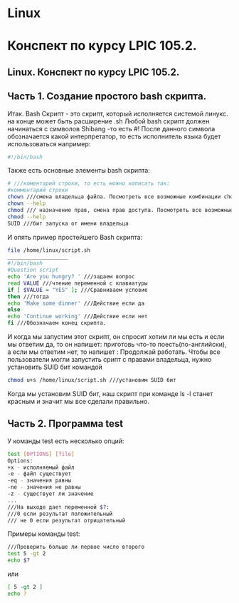 # Linux
# Конспект по курсу LPIC 105.2.

## Linux. Конспект по курсу LPIC 105.2.

## Часть 1. Создание простого bash скрипта.
Итак. 
Bash Скрипт - это скрипт, который исполняется системой линукс. на конце может быть расширение .sh
Любой bash скрипт должен начинаться с символов Shibang -то есть #!
После данного символа обозначается какой интерпретатор, то есть исполнитель языка будет использоваться например:
```bash
#!/bin/bash
```
Также есть основные элементы bash скрипта:
```bash
# ///коментарий строки, то есть можно написать так:
#комментарий строки
chown ///смена владельца файла. Посмотреть все возможные комбинации chown можно:
chown --help
chmod /// назначение прав, смена прав доступа. Посмотреть все возможные комбинации chmod можно:
chmod --help
SUID ///бит запуска от имени владельца
```
И опять пример простейшего Bash скрипта:
```bash
file /home/linux/script.sh
___________________
#!/bin/bash
#Question script
echo 'Are you hungry? ' ///задаем вопрос
read VALUE ///чтение переменной с клавиатуры
if [ $VALUE = "YES" ]; ///Сравниваем условие
then ///тогда
echo 'Make some dinner' ///Действие если да
else
echo 'Continue working' ///Действие если нет
fi ///Обозначаем конец скрипта.
```
И когда мы запустим этот скрипт, он спросит хотим ли мы есть и если мы ответим да, то он напишет: приготовь что-то поесть(по-английски), а если мы ответим нет, то напишет : Продолжай работать.
Чтобы все пользователи могли запустить срипт с правами владельца, нужно установить SUID бит командой 
```bash
chmod u+s /home/linux/script.sh ///установим SUID бит
```
Когда мы установим SUID бит, наш скрипт при команде ls -l станет красным и значит мы все сделали правильно.

## Часть 2. Программа test
У команды test есть несколько опций:
```bash
test [OPTIONS] [file]
Options:
+x - исполняемый файл
-e - файл существует
-eq - значения равны
-ne - значения не равны
-z - существует ли значение
...
///На выходе дает переменной $?:
///0 если результат положительный
/// не 0 если результат отрицательный
```
Примеры команды test:
```bash
///Проверить больше ли первое число второго
test 5 -gt 2
echo $?
```
или
```bash
[ 5 -gt 2 ]
echo ?
```
